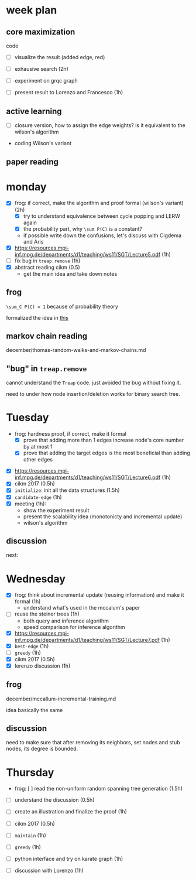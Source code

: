 # week plan

## core maximization

code

- [ ] visualize the result (added edge, red)
- [ ] exhausive search (2h)
- [ ] experiment on grqc graph
- [ ] present result to Lorenzo and Francesco (1h)


## active learning

- [ ] closure version, how to assign the edge weights? is it equivalent to the wilson's algorithm
- coding Wilson's variant

## paper reading

# monday

- [X] frog: if correct, make the algorithm and proof formal (wilson's variant) (2h)
  - [X] try to understand equivalence between cycle popping and LERW again
  - [X] the probability part, why `\sum P(C)` is a constant? 
  - if possible write down the confusions, let's discuss with Cigdema and Aris
- [X] https://resources.mpi-inf.mpg.de/departments/d1/teaching/ws11/SGT/Lecture5.pdf (1h)
- [ ] fix bug in `treap.remove` (1h)
- [X] abstract reading cikm (0.5) 
  - get the main idea and take down notes

## frog

`\sum_C P(C) = 1` because of probability theory

formalized the idea in [this](december/sampling-steiner-tree-using-cycle-popping.md)

## markov chain reading

december/thomas-random-walks-and-markov-chains.md

## "bug" in `treap.remove`

cannot understand the `Treap` code. just avoided the bug without fixing it. 

need to under how node insertion/deletion works for binary search tree.

# Tuesday

- frog: hardness proof, if correct, make it formal
  - [X] prove that adding more than 1 edges increase node's core number by at most 1 
  - [X] prove that adding the target edges is the most beneficial than adding other edges
- [X] https://resources.mpi-inf.mpg.de/departments/d1/teaching/ws11/SGT/Lecture6.pdf (1h)
- [X] cikm 2017 (0.5h)
- [X] `initialize`: init all the data structures (1.5h)
- [X] `candidate-edge` (1h)
- [X] meeting (1h):
  - show the experiment result
  - present the scalability idea (monotonicty and incremental update)
  - wilson's algorithm

## discussion

next:



# Wednesday

- [X] frog: think about incremental update (reusing information) and make it formal (1h) 
  - understand what's used in the mccalum's paper
- [ ] reuse the steiner trees (1h)
  - both query and inference algorithm
  - speed comparison for inference algorithm
- [X] https://resources.mpi-inf.mpg.de/departments/d1/teaching/ws11/SGT/Lecture7.pdf (1h)
- [X] `best-edge` (1h)
- [ ] `greedy` (1h)
- [X] cikm 2017 (0.5h)
- [X] lorenzo discussion (1h)

## frog

december/mccallum-incremental-training.md

idea basically the same

## discussion

need to make sure that after removing its neighbors, set nodes and stub nodes, its degree is bounded. 

# Thursday

- frog: [ ] read the non-uniform random spanning tree generation (1.5h)
- [ ] understand the discussion (0.5h)
- [ ] create an illustration and finalize the proof (1h)
- [ ] cikm 2017 (0.5h)
- [ ] `maintain` (1h)
- [ ] `greedy` (1h)
- [ ] python interface and try on karate graph (1h)
- [ ] discussion with Lorenzo (1h)



